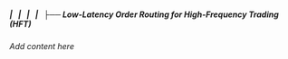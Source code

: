 ##### |   |   |   |   ├── Low-Latency Order Routing for High-Frequency Trading (HFT)

*Add content here*